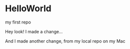 HelloWorld
==========

my first repo

Hey look! I made a change...

And I made another change, from my local repo on my Mac

